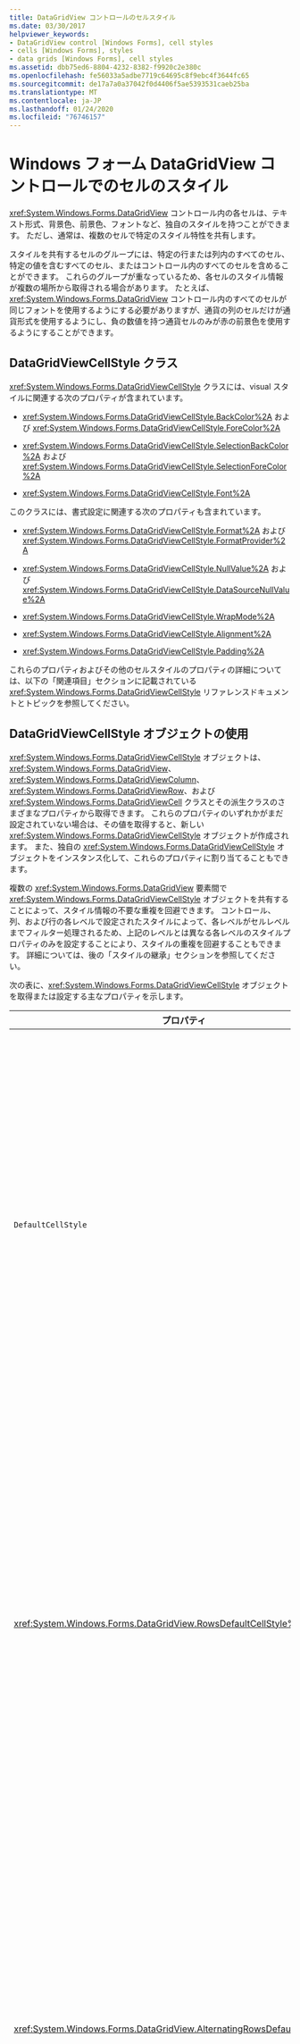 ```yaml
---
title: DataGridView コントロールのセルスタイル
ms.date: 03/30/2017
helpviewer_keywords:
- DataGridView control [Windows Forms], cell styles
- cells [Windows Forms], styles
- data grids [Windows Forms], cell styles
ms.assetid: dbb75ed6-8804-4232-8382-f9920c2e380c
ms.openlocfilehash: fe56033a5adbe7719c64695c8f9ebc4f3644fc65
ms.sourcegitcommit: de17a7a0a37042f0d4406f5ae5393531caeb25ba
ms.translationtype: MT
ms.contentlocale: ja-JP
ms.lasthandoff: 01/24/2020
ms.locfileid: "76746157"
---
```

# <a name="cell-styles-in-the-windows-forms-datagridview-control"></a>Windows フォーム DataGridView コントロールでのセルのスタイル
<xref:System.Windows.Forms.DataGridView> コントロール内の各セルは、テキスト形式、背景色、前景色、フォントなど、独自のスタイルを持つことができます。 ただし、通常は、複数のセルで特定のスタイル特性を共有します。  
  
 スタイルを共有するセルのグループには、特定の行または列内のすべてのセル、特定の値を含むすべてのセル、またはコントロール内のすべてのセルを含めることができます。 これらのグループが重なっているため、各セルのスタイル情報が複数の場所から取得される場合があります。 たとえば、<xref:System.Windows.Forms.DataGridView> コントロール内のすべてのセルが同じフォントを使用するようにする必要がありますが、通貨の列のセルだけが通貨形式を使用するようにし、負の数値を持つ通貨セルのみが赤の前景色を使用するようにすることができます。  
  
## <a name="the-datagridviewcellstyle-class"></a>DataGridViewCellStyle クラス  
 <xref:System.Windows.Forms.DataGridViewCellStyle> クラスには、visual スタイルに関連する次のプロパティが含まれています。  
  
- <xref:System.Windows.Forms.DataGridViewCellStyle.BackColor%2A> および <xref:System.Windows.Forms.DataGridViewCellStyle.ForeColor%2A>  
  
- <xref:System.Windows.Forms.DataGridViewCellStyle.SelectionBackColor%2A> および <xref:System.Windows.Forms.DataGridViewCellStyle.SelectionForeColor%2A>  
  
- <xref:System.Windows.Forms.DataGridViewCellStyle.Font%2A>  
  
 このクラスには、書式設定に関連する次のプロパティも含まれています。  
  
- <xref:System.Windows.Forms.DataGridViewCellStyle.Format%2A> および <xref:System.Windows.Forms.DataGridViewCellStyle.FormatProvider%2A>  
  
- <xref:System.Windows.Forms.DataGridViewCellStyle.NullValue%2A> および <xref:System.Windows.Forms.DataGridViewCellStyle.DataSourceNullValue%2A>  
  
- <xref:System.Windows.Forms.DataGridViewCellStyle.WrapMode%2A>  
  
- <xref:System.Windows.Forms.DataGridViewCellStyle.Alignment%2A>  
  
- <xref:System.Windows.Forms.DataGridViewCellStyle.Padding%2A>  
  
 これらのプロパティおよびその他のセルスタイルのプロパティの詳細については、以下の「関連項目」セクションに記載されている <xref:System.Windows.Forms.DataGridViewCellStyle> リファレンスドキュメントとトピックを参照してください。  
  
## <a name="using-datagridviewcellstyle-objects"></a>DataGridViewCellStyle オブジェクトの使用  
 <xref:System.Windows.Forms.DataGridViewCellStyle> オブジェクトは、<xref:System.Windows.Forms.DataGridView>、<xref:System.Windows.Forms.DataGridViewColumn>、<xref:System.Windows.Forms.DataGridViewRow>、および <xref:System.Windows.Forms.DataGridViewCell> クラスとその派生クラスのさまざまなプロパティから取得できます。 これらのプロパティのいずれかがまだ設定されていない場合は、その値を取得すると、新しい <xref:System.Windows.Forms.DataGridViewCellStyle> オブジェクトが作成されます。 また、独自の <xref:System.Windows.Forms.DataGridViewCellStyle> オブジェクトをインスタンス化して、これらのプロパティに割り当てることもできます。  
  
 複数の <xref:System.Windows.Forms.DataGridView> 要素間で <xref:System.Windows.Forms.DataGridViewCellStyle> オブジェクトを共有することによって、スタイル情報の不要な重複を回避できます。 コントロール、列、および行の各レベルで設定されたスタイルによって、各レベルがセルレベルまでフィルター処理されるため、上記のレベルとは異なる各レベルのスタイルプロパティのみを設定することにより、スタイルの重複を回避することもできます。 詳細については、後の「スタイルの継承」セクションを参照してください。  
  
 次の表に、<xref:System.Windows.Forms.DataGridViewCellStyle> オブジェクトを取得または設定する主なプロパティを示します。  
  
|プロパティ|クラス|[説明]|  
|--------------|-------------|-----------------|  
|`DefaultCellStyle`|<xref:System.Windows.Forms.DataGridView>、<xref:System.Windows.Forms.DataGridViewColumn>、<xref:System.Windows.Forms.DataGridViewRow>、および派生クラス|コントロール全体 (ヘッダーセルを含む)、列、または行内のすべてのセルで使用される既定のスタイルを取得または設定します。|  
|<xref:System.Windows.Forms.DataGridView.RowsDefaultCellStyle%2A>|<xref:System.Windows.Forms.DataGridView>|コントロールのすべての行で使用される既定のセルスタイルを取得または設定します。 これには、ヘッダーセルは含まれません。|  
|<xref:System.Windows.Forms.DataGridView.AlternatingRowsDefaultCellStyle%2A>|<xref:System.Windows.Forms.DataGridView>|コントロールの交互の行で使用される既定のセルスタイルを取得または設定します。 元帳に似た効果を作成するために使用します。|  
|<xref:System.Windows.Forms.DataGridView.RowHeadersDefaultCellStyle%2A>|<xref:System.Windows.Forms.DataGridView>|コントロールの行ヘッダーによって使用される既定のセルスタイルを取得または設定します。 Visual スタイルが有効になっている場合、現在のテーマによってオーバーライドされます。|  
|<xref:System.Windows.Forms.DataGridView.ColumnHeadersDefaultCellStyle%2A>|<xref:System.Windows.Forms.DataGridView>|コントロールの列ヘッダーによって使用される既定のセルスタイルを取得または設定します。 Visual スタイルが有効になっている場合、現在のテーマによってオーバーライドされます。|  
|<xref:System.Windows.Forms.DataGridViewCell.Style%2A>|<xref:System.Windows.Forms.DataGridViewCell> と派生クラス|セルレベルで指定されたスタイルを取得または設定します。 これらのスタイルは、上位レベルから継承されたスタイルよりも優先されます。|  
|`InheritedStyle`|<xref:System.Windows.Forms.DataGridViewCell>、<xref:System.Windows.Forms.DataGridViewRow>、<xref:System.Windows.Forms.DataGridViewColumn>、および派生クラス|上位レベルから継承されたスタイルを含む、セル、行、または列に現在適用されているすべてのスタイルを取得します。|  
  
 前述のように、プロパティが以前に設定されていない場合、スタイルプロパティの値を取得すると、新しい <xref:System.Windows.Forms.DataGridViewCellStyle> オブジェクトが自動的にインスタンス化されます。 これらのオブジェクトを不必要に作成しないようにするために、行クラスと列クラスには <xref:System.Windows.Forms.DataGridViewBand.HasDefaultCellStyle%2A> のプロパティがあり、<xref:System.Windows.Forms.DataGridViewBand.DefaultCellStyle%2A> プロパティが設定されているかどうかを確認できます。 同様に、セルクラスには、<xref:System.Windows.Forms.DataGridViewCell.Style%2A> プロパティが設定されているかどうかを示す <xref:System.Windows.Forms.DataGridViewCell.HasStyle%2A> プロパティがあります。  
  
 各スタイルプロパティには、<xref:System.Windows.Forms.DataGridView> コントロールに対応する*PropertyName*`Changed` イベントがあります。 行、列、およびセルの各プロパティの場合、イベントの名前は "`Row`"、"`Column`"、または "`Cell`" で始まります (たとえば、<xref:System.Windows.Forms.DataGridView.RowDefaultCellStyleChanged>)。 これらの各イベントは、対応するスタイルプロパティが別の <xref:System.Windows.Forms.DataGridViewCellStyle> オブジェクトに設定されている場合に発生します。 これらのイベントは、スタイルプロパティから <xref:System.Windows.Forms.DataGridViewCellStyle> オブジェクトを取得し、そのプロパティ値を変更した場合には発生しません。 セルスタイルオブジェクト自体への変更に応答するには、<xref:System.Windows.Forms.DataGridView.CellStyleContentChanged> イベントを処理します。  
  
## <a name="style-inheritance"></a>スタイルの継承  
 各 <xref:System.Windows.Forms.DataGridViewCell> は、<xref:System.Windows.Forms.DataGridViewCell.InheritedStyle%2A> プロパティから外観を取得します。 このプロパティによって返される <xref:System.Windows.Forms.DataGridViewCellStyle> オブジェクトは、<xref:System.Windows.Forms.DataGridViewCellStyle>型のプロパティの階層からその値を継承します。 これらのプロパティは、ヘッダー以外のセルの <xref:System.Windows.Forms.DataGridViewCell.InheritedStyle%2A> が値を取得する順序で下に一覧表示されます。  
  
1. <xref:System.Windows.Forms.DataGridViewCell.Style%2A?displayProperty=nameWithType>  
  
2. <xref:System.Windows.Forms.DataGridViewRow.DefaultCellStyle%2A?displayProperty=nameWithType>  
  
3. <xref:System.Windows.Forms.DataGridView.AlternatingRowsDefaultCellStyle%2A?displayProperty=nameWithType> (インデックス番号が奇数の行のセルのみ)  
  
4. <xref:System.Windows.Forms.DataGridView.RowsDefaultCellStyle%2A?displayProperty=nameWithType>  
  
5. <xref:System.Windows.Forms.DataGridViewColumn.DefaultCellStyle%2A?displayProperty=nameWithType>  
  
6. <xref:System.Windows.Forms.DataGridView.DefaultCellStyle%2A?displayProperty=nameWithType>  
  
 行と列のヘッダーセルの場合、<xref:System.Windows.Forms.DataGridViewCell.InheritedStyle%2A> プロパティは、指定された順序で、次のソースプロパティのリストの値によって設定されます。  
  
1. <xref:System.Windows.Forms.DataGridViewCell.Style%2A?displayProperty=nameWithType>  
  
2. <xref:System.Windows.Forms.DataGridView.ColumnHeadersDefaultCellStyle%2A?displayProperty=nameWithType> または <xref:System.Windows.Forms.DataGridView.RowHeadersDefaultCellStyle%2A?displayProperty=nameWithType>  
  
3. <xref:System.Windows.Forms.DataGridView.DefaultCellStyle%2A?displayProperty=nameWithType>  
  
 このプロセスを説明する図を次に示します。  
  
 ![DataGridViewCellStyle 型のプロパティ](./media/cell-styles-in-the-windows-forms-datagridview-control/datagridviewcells-inheritance-diagram.gif "DataGridViewCells 継承ダイアグラム")  
  
 また、特定の行と列によって継承されたスタイルにアクセスすることもできます。 列 <xref:System.Windows.Forms.DataGridViewColumn.InheritedStyle%2A> プロパティは、次のプロパティからその値を継承します。  
  
1. <xref:System.Windows.Forms.DataGridViewColumn.DefaultCellStyle%2A?displayProperty=nameWithType>  
  
2. <xref:System.Windows.Forms.DataGridView.DefaultCellStyle%2A?displayProperty=nameWithType>  
  
 Row <xref:System.Windows.Forms.DataGridViewRow.InheritedStyle%2A> プロパティは、次のプロパティからその値を継承します。  
  
1. <xref:System.Windows.Forms.DataGridViewRow.DefaultCellStyle%2A?displayProperty=nameWithType>  
  
2. <xref:System.Windows.Forms.DataGridView.AlternatingRowsDefaultCellStyle%2A?displayProperty=nameWithType> (インデックス番号が奇数の行のセルのみ)  
  
3. <xref:System.Windows.Forms.DataGridView.RowsDefaultCellStyle%2A?displayProperty=nameWithType>  
  
4. <xref:System.Windows.Forms.DataGridView.DefaultCellStyle%2A?displayProperty=nameWithType>  
  
 `InheritedStyle` プロパティによって返される <xref:System.Windows.Forms.DataGridViewCellStyle> オブジェクトの各プロパティについて、プロパティ値は、対応するプロパティが <xref:System.Windows.Forms.DataGridViewCellStyle> クラスの既定値以外の値に設定されている、適切なリストの最初のセルスタイルから取得されます。  
  
 次の表は、例のセルの <xref:System.Windows.Forms.DataGridViewCellStyle.ForeColor%2A> プロパティ値が、その親列から継承される方法を示しています。  
  
|`DataGridViewCellStyle` 型のプロパティ|取得したオブジェクトの `ForeColor` 値の例|  
|----------------------------------------------|----------------------------------------------------|  
|<xref:System.Windows.Forms.DataGridViewCell.Style%2A?displayProperty=nameWithType>|<xref:System.Drawing.Color.Empty?displayProperty=nameWithType>|  
|<xref:System.Windows.Forms.DataGridViewRow.DefaultCellStyle%2A?displayProperty=nameWithType>|<xref:System.Drawing.Color.Red%2A?displayProperty=nameWithType>|  
|<xref:System.Windows.Forms.DataGridView.AlternatingRowsDefaultCellStyle%2A?displayProperty=nameWithType>|<xref:System.Drawing.Color.Empty?displayProperty=nameWithType>|  
|<xref:System.Windows.Forms.DataGridView.RowsDefaultCellStyle%2A?displayProperty=nameWithType>|<xref:System.Drawing.Color.Empty?displayProperty=nameWithType>|  
|<xref:System.Windows.Forms.DataGridViewColumn.DefaultCellStyle%2A?displayProperty=nameWithType>|<xref:System.Drawing.Color.DarkBlue%2A?displayProperty=nameWithType>|  
|<xref:System.Windows.Forms.DataGridView.DefaultCellStyle%2A?displayProperty=nameWithType>|<xref:System.Drawing.Color.Black%2A?displayProperty=nameWithType>|  
  
 この場合、セルの行の <xref:System.Drawing.Color.Red%2A?displayProperty=nameWithType> 値は、リストの最初の実際の値です。 これは、セルの <xref:System.Windows.Forms.DataGridViewCell.InheritedStyle%2A>の <xref:System.Windows.Forms.DataGridViewCellStyle.ForeColor%2A> プロパティ値になります。  
  
 次の図は、さまざまな <xref:System.Windows.Forms.DataGridViewCellStyle> プロパティがさまざまな場所から値を継承する方法を示しています。  
  
 ![DataGridView プロパティ&#45;値の継承](./media/cell-styles-in-the-windows-forms-datagridview-control/datagridviewcells-value-inheritance-diagram.gif "DataGridViewCells 値の継承ダイアグラム")  
  
 スタイルの継承を利用することで、複数の場所で同じ情報を指定しなくても、コントロール全体に適したスタイルを提供できます。  
  
 説明のとおり、ヘッダーセルはスタイル継承に参加しますが、<xref:System.Windows.Forms.DataGridView> コントロールの <xref:System.Windows.Forms.DataGridView.ColumnHeadersDefaultCellStyle%2A> および <xref:System.Windows.Forms.DataGridView.RowHeadersDefaultCellStyle%2A> プロパティによって返されるオブジェクトには、<xref:System.Windows.Forms.DataGridView.DefaultCellStyle%2A> プロパティによって返されるオブジェクトのプロパティ値をオーバーライドする初期プロパティ値があります。 <xref:System.Windows.Forms.DataGridView.DefaultCellStyle%2A> プロパティによって返されるオブジェクトに対して設定されたプロパティを行ヘッダーと列ヘッダーに適用する場合は、<xref:System.Windows.Forms.DataGridView.ColumnHeadersDefaultCellStyle%2A> および <xref:System.Windows.Forms.DataGridView.RowHeadersDefaultCellStyle%2A> プロパティによって返されるオブジェクトの対応するプロパティを、<xref:System.Windows.Forms.DataGridViewCellStyle> クラスに指定されている既定値に設定する必要があります。  
  
> [!NOTE]
> 視覚スタイルが有効になっている場合、行ヘッダーと列ヘッダー (<xref:System.Windows.Forms.DataGridView.TopLeftHeaderCell%2A>を除く) は、現在のテーマによって自動的にスタイルが設定され、これらのプロパティによって指定されたスタイルはオーバーライドされます。  
  
 <xref:System.Windows.Forms.DataGridViewButtonColumn>、<xref:System.Windows.Forms.DataGridViewImageColumn>、および <xref:System.Windows.Forms.DataGridViewCheckBoxColumn> 型は、列 <xref:System.Windows.Forms.DataGridViewColumn.DefaultCellStyle%2A> プロパティによって返されるオブジェクトの一部の値も初期化します。 詳細については、これらの型のリファレンスドキュメントを参照してください。  
  
## <a name="setting-styles-dynamically"></a>動的なスタイル設定  
 特定の値を持つセルのスタイルをカスタマイズするには、<xref:System.Windows.Forms.DataGridView.CellFormatting?displayProperty=nameWithType> イベントのハンドラーを実装します。 このイベントのハンドラーは、<xref:System.Windows.Forms.DataGridViewCellFormattingEventArgs> 型の引数を受け取ります。 このオブジェクトには、書式設定されているセルの値と、<xref:System.Windows.Forms.DataGridView> コントロール内のその位置を確認できるプロパティが含まれています。 このオブジェクトには、書式設定されるセルの <xref:System.Windows.Forms.DataGridViewCell.InheritedStyle%2A> プロパティの値に初期化される <xref:System.Windows.Forms.DataGridViewCellFormattingEventArgs.CellStyle%2A> プロパティも含まれています。 セルスタイルのプロパティを変更して、セルの値と場所に適したスタイル情報を指定できます。  
  
> [!NOTE]
> <xref:System.Windows.Forms.DataGridView.RowPrePaint> イベントと <xref:System.Windows.Forms.DataGridView.RowPostPaint> イベントは、イベントデータ内の <xref:System.Windows.Forms.DataGridViewCellStyle> オブジェクトも受け取りますが、その場合は読み取り専用の行 <xref:System.Windows.Forms.DataGridViewRow.InheritedStyle%2A> プロパティのコピーであるため、変更内容はコントロールに影響しません。  
  
 また、<xref:System.Windows.Forms.DataGridView.CellMouseEnter?displayProperty=nameWithType> イベントや <xref:System.Windows.Forms.DataGridView.CellMouseLeave> イベントなどのイベントに応じて、個々のセルのスタイルを動的に変更することもできます。 たとえば、<xref:System.Windows.Forms.DataGridView.CellMouseEnter> イベントのハンドラーでは、セルの背景色の現在の値 (セルの <xref:System.Windows.Forms.DataGridViewCell.Style%2A> プロパティを通じて取得されます) を格納した後、マウスを置いたときにセルを強調表示する新しい色に設定できます。 <xref:System.Windows.Forms.DataGridView.CellMouseLeave> イベントのハンドラーでは、背景色を元の値に戻すことができます。  
  
> [!NOTE]
> 特定のスタイル値が設定されているかどうかに関係なく、セルの <xref:System.Windows.Forms.DataGridViewCell.Style%2A> プロパティに格納されている値をキャッシュすることが重要です。 スタイル設定を一時的に置き換える場合は、元の "設定なし" の状態に復元することで、そのセルが上位レベルからスタイル設定を継承するようになります。 スタイルが継承されているかどうかに関係なく、セルに対して実際に有効なスタイルを決定する必要がある場合は、セルの <xref:System.Windows.Forms.DataGridViewCell.InheritedStyle%2A> プロパティを使用します。  
  
## <a name="see-also"></a>参照

- <xref:System.Windows.Forms.DataGridView>
- <xref:System.Windows.Forms.DataGridViewCellStyle>
- <xref:System.Windows.Forms.DataGridView.AlternatingRowsDefaultCellStyle%2A?displayProperty=nameWithType>
- <xref:System.Windows.Forms.DataGridView.ColumnHeadersDefaultCellStyle%2A?displayProperty=nameWithType>
- <xref:System.Windows.Forms.DataGridView.DefaultCellStyle%2A?displayProperty=nameWithType>
- <xref:System.Windows.Forms.DataGridView.RowHeadersDefaultCellStyle%2A?displayProperty=nameWithType>
- <xref:System.Windows.Forms.DataGridView.RowsDefaultCellStyle%2A?displayProperty=nameWithType>
- <xref:System.Windows.Forms.DataGridViewBand.InheritedStyle%2A?displayProperty=nameWithType>
- <xref:System.Windows.Forms.DataGridViewRow.InheritedStyle%2A?displayProperty=nameWithType>
- <xref:System.Windows.Forms.DataGridViewColumn.InheritedStyle%2A?displayProperty=nameWithType>
- <xref:System.Windows.Forms.DataGridViewBand.DefaultCellStyle%2A?displayProperty=nameWithType>
- <xref:System.Windows.Forms.DataGridViewCell.InheritedStyle%2A?displayProperty=nameWithType>
- <xref:System.Windows.Forms.DataGridViewCell.Style%2A?displayProperty=nameWithType>
- <xref:System.Windows.Forms.DataGridView.CellFormatting?displayProperty=nameWithType>
- <xref:System.Windows.Forms.DataGridView.CellStyleContentChanged?displayProperty=nameWithType>
- <xref:System.Windows.Forms.DataGridView.RowPrePaint?displayProperty=nameWithType>
- <xref:System.Windows.Forms.DataGridView.RowPostPaint?displayProperty=nameWithType>
- [Windows フォームの DataGridView コントロールの基本的な書式設定およびスタイル設定](basic-formatting-and-styling-in-the-windows-forms-datagridview-control.md)
- [方法: Windows フォーム DataGridView コントロールの既定のセル スタイルを設定する](how-to-set-default-cell-styles-for-the-windows-forms-datagridview-control.md)
- [Windows フォーム DataGridView コントロールでのデータの書式設定](data-formatting-in-the-windows-forms-datagridview-control.md)
